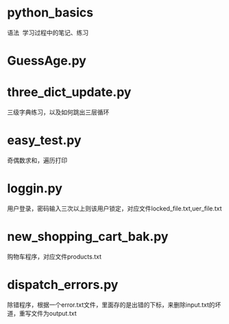 # python_basics
语法  学习过程中的笔记、练习

# GuessAge.py 
# three_dict_update.py 
三级字典练习，以及如何跳出三层循环
# easy_test.py 
奇偶数求和，遍历打印
# loggin.py 
用户登录，密码输入三次以上则该用户锁定，对应文件locked_file.txt,uer_file.txt
# new_shopping_cart_bak.py
购物车程序，对应文件products.txt
# dispatch_errors.py
除错程序，根据一个error.txt文件，里面存的是出错的下标，来删除input.txt的坏道，重写文件为output.txt
